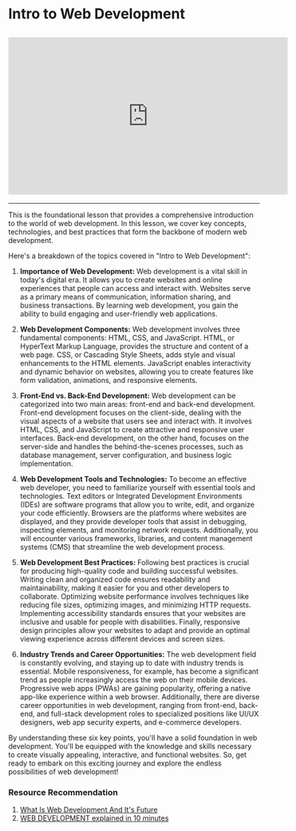 # Intro to Web Development

## <iframe width="560" height="315" src="https://www.youtube-nocookie.com/embed/hJHvdBlSxug" title="YouTube video player" frameborder="0" allow="accelerometer; autoplay; clipboard-write; encrypted-media; gyroscope; picture-in-picture; web-share" allowfullscreen></iframe>

---

This is the foundational lesson that provides a comprehensive introduction to the world of web development. In this lesson, we cover key concepts, technologies, and best practices that form the backbone of modern web development.

Here's a breakdown of the topics covered in "Intro to Web Development":

1. **Importance of Web Development:** Web development is a vital skill in today's digital era. It allows you to create websites and online experiences that people can access and interact with. Websites serve as a primary means of communication, information sharing, and business transactions. By learning web development, you gain the ability to build engaging and user-friendly web applications.

2. **Web Development Components:** Web development involves three fundamental components: HTML, CSS, and JavaScript. HTML, or HyperText Markup Language, provides the structure and content of a web page. CSS, or Cascading Style Sheets, adds style and visual enhancements to the HTML elements. JavaScript enables interactivity and dynamic behavior on websites, allowing you to create features like form validation, animations, and responsive elements.

3. **Front-End vs. Back-End Development:** Web development can be categorized into two main areas: front-end and back-end development. Front-end development focuses on the client-side, dealing with the visual aspects of a website that users see and interact with. It involves HTML, CSS, and JavaScript to create attractive and responsive user interfaces. Back-end development, on the other hand, focuses on the server-side and handles the behind-the-scenes processes, such as database management, server configuration, and business logic implementation.

4. **Web Development Tools and Technologies:** To become an effective web developer, you need to familiarize yourself with essential tools and technologies. Text editors or Integrated Development Environments (IDEs) are software programs that allow you to write, edit, and organize your code efficiently. Browsers are the platforms where websites are displayed, and they provide developer tools that assist in debugging, inspecting elements, and monitoring network requests. Additionally, you will encounter various frameworks, libraries, and content management systems (CMS) that streamline the web development process.

5. **Web Development Best Practices:** Following best practices is crucial for producing high-quality code and building successful websites. Writing clean and organized code ensures readability and maintainability, making it easier for you and other developers to collaborate. Optimizing website performance involves techniques like reducing file sizes, optimizing images, and minimizing HTTP requests. Implementing accessibility standards ensures that your websites are inclusive and usable for people with disabilities. Finally, responsive design principles allow your websites to adapt and provide an optimal viewing experience across different devices and screen sizes.

6. **Industry Trends and Career Opportunities:** The web development field is constantly evolving, and staying up to date with industry trends is essential. Mobile responsiveness, for example, has become a significant trend as people increasingly access the web on their mobile devices. Progressive web apps (PWAs) are gaining popularity, offering a native app-like experience within a web browser. Additionally, there are diverse career opportunities in web development, ranging from front-end, back-end, and full-stack development roles to specialized positions like UI/UX designers, web app security experts, and e-commerce developers.

By understanding these six key points, you'll have a solid foundation in web development. You'll be equipped with the knowledge and skills necessary to create visually appealing, interactive, and functional websites. So, get ready to embark on this exciting journey and explore the endless possibilities of web development!

### Resource Recommendation

1. <a href="https://youtu.be/xGmIl7QbBiA" target="_blank">What Is Web Development And It's Future</a>
2. <a href="https://youtu.be/5YDVJaItmaY" target="_blank">WEB DEVELOPMENT explained in 10 minutes</a>
